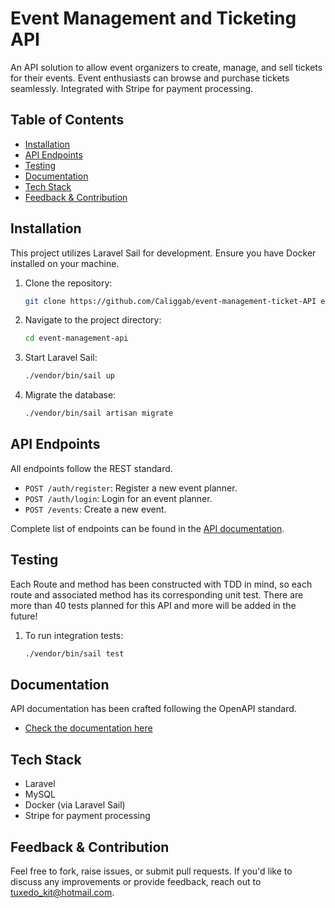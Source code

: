 # Event Management and Ticketing API

An API solution to allow event organizers to create, manage, and sell tickets for their events. Event enthusiasts can browse and purchase tickets seamlessly. Integrated with Stripe for payment processing.

## Table of Contents

-   [Installation](#installation)
-   [API Endpoints](#api-endpoints)
-   [Testing](#testing)
-   [Documentation](#documentation)
-   [Tech Stack](#tech-stack)
-   [Feedback & Contribution](#feedback--contribution)

## Installation

This project utilizes Laravel Sail for development. Ensure you have Docker installed on your machine.

1. Clone the repository:

    ```bash
    git clone https://github.com/Caliggab/event-management-ticket-API event-management-api
    ```

2. Navigate to the project directory:

    ```bash
    cd event-management-api
    ```

3. Start Laravel Sail:

    ```bash
    ./vendor/bin/sail up
    ```

4. Migrate the database:
    ```bash
    ./vendor/bin/sail artisan migrate
    ```

## API Endpoints

All endpoints follow the REST standard.

-   `POST /auth/register`: Register a new event planner.
-   `POST /auth/login`: Login for an event planner.
-   `POST /events`: Create a new event.

Complete list of endpoints can be found in the [API documentation](https://elaniin-ticketing.stoplight.io/docs/https-github-com-caliggab-event-management-ticket-api/b8qvpomuiqjxm-event-ticketing-api).

## Testing

Each Route and method has been constructed with TDD in mind, so each route and associated method has its corresponding unit test. There are more than 40 tests planned for this API and more will be added in the future!

1. To run integration tests:
    ```bash
    ./vendor/bin/sail test
    ```

## Documentation

API documentation has been crafted following the OpenAPI standard.

-   [Check the documentation here](https://elaniin-ticketing.stoplight.io/docs/https-github-com-caliggab-event-management-ticket-api/b8qvpomuiqjxm-event-ticketing-api)

## Tech Stack

-   Laravel
-   MySQL
-   Docker (via Laravel Sail)
-   Stripe for payment processing

## Feedback & Contribution

Feel free to fork, raise issues, or submit pull requests. If you'd like to discuss any improvements or provide feedback, reach out to [tuxedo_kit@hotmail.com](mailto:tuxedo_kit@hotmail.com).
